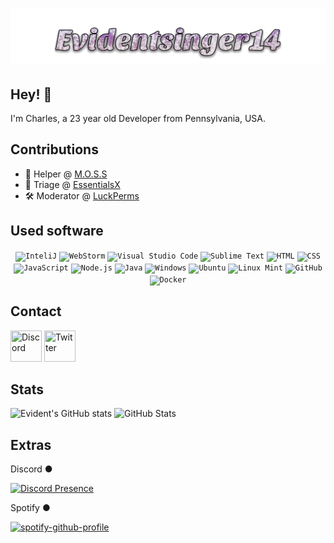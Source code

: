 <h1 align="center">
  <img src="https://raw.githubusercontent.com/Evidentsinger14/evidentsinger14/main/Evidentsinger14.svg" alt="Evidentsinger14" />
</h1>

## Hey! 👋
I'm Charles, a 23 year old Developer from Pennsylvania, USA.

## Contributions
- 🥔 Helper @ [M.O.S.S](https://github.com/MinecraftOSS)
- 🧪 Triage @ [EssentialsX](https://github.com/EssentialsX/)
- 🛠️ Moderator @ [LuckPerms](https://github.com/LuckPerms)

## Used software
<div align="center">
	<!-- IDES -->
	<code><img height="50" src="https://user-images.githubusercontent.com/25181517/192108890-200809d1-439c-4e23-90d3-b090cf9a4eea.png" alt="InteliJ" title="InteliJ" /></code>
	<code><img height="50" src="https://user-images.githubusercontent.com/25181517/192108893-b1eed3c7-b2c4-4e1c-9e9f-c7e83637b33d.png" alt="WebStorm" title="WebStorm" /></code>
	<code><img height="50" src="https://user-images.githubusercontent.com/25181517/192108891-d86b6220-e232-423a-bf5f-90903e6887c3.png" alt="Visual Studio Code" title="Visual Studio Code" /></code>
	<code><img height="50" src="https://user-images.githubusercontent.com/25181517/190887576-6653f877-8439-4521-82f3-403086ead892.png" alt="Sublime Text" title="Sublime Text" /></code>
	<!-- Coding Langs -->
	<code><img height="50" src="https://user-images.githubusercontent.com/25181517/192158954-f88b5814-d510-4564-b285-dff7d6400dad.png" alt="HTML" title="HTML" /></code>
	<code><img height="50" src="https://user-images.githubusercontent.com/25181517/183898674-75a4a1b1-f960-4ea9-abcb-637170a00a75.png" alt="CSS" title="CSS" /></code>
	<code><img height="50" src="https://user-images.githubusercontent.com/25181517/117447155-6a868a00-af3d-11eb-9cfe-245df15c9f3f.png" alt="JavaScript" title="JavaScript" /></code>
	<code><img height="50" src="https://user-images.githubusercontent.com/25181517/183568594-85e280a7-0d7e-4d1a-9028-c8c2209e073c.png" alt="Node.js" title="Node.js" /></code>
	<code><img height="50" src="https://user-images.githubusercontent.com/25181517/117201156-9a724800-adec-11eb-9a9d-3cd0f67da4bc.png" alt="Java" title="Java" /></code>
	<!-- OS' -->
	<code><img height="50" src="https://user-images.githubusercontent.com/25181517/186884150-05e9ff6d-340e-4802-9533-2c3f02363ee3.png" alt="Windows" title="Windows" /></code>
	<code><img height="50" src="https://user-images.githubusercontent.com/25181517/186884153-99edc188-e4aa-4c84-91b0-e2df260ebc33.png" alt="Ubuntu" title="Ubuntu" /></code>
	<code><img height="50" src="https://user-images.githubusercontent.com/25181517/186884159-4b5e122b-95de-4a32-b10b-7f6fdffa4c5a.png" alt="Linux Mint" title="Linux Mint" /></code>
	<!-- Misc Software -->
	<code><img height="50" src="https://user-images.githubusercontent.com/25181517/192108374-8da61ba1-99ec-41d7-80b8-fb2f7c0a4948.png" alt="GitHub" title="GitHub" /></code>
	<code><img height="50" src="https://user-images.githubusercontent.com/25181517/117207330-263ba280-adf4-11eb-9b97-0ac5b40bc3be.png" alt="Docker" title="Docker" /></code>
</div>

## Contact
<div>
     <a href="https://discord.com/users/412070526081695744"><img src="https://raw.githubusercontent.com/gauravghongde/social-icons/master/SVG/Color/Discord.svg" title="Discord" style="width:50px;height:50px;"></a>
     <a href="https://twitter.com/Evidentsinger14"><img src="https://raw.githubusercontent.com/gauravghongde/social-icons/master/SVG/Color/Twitter.svg" title="Twitter" style="width:50px;height:50px;"></a>
</div>

## Stats
![Evident's GitHub stats](https://github-readme-streak-stats.herokuapp.com/?user=Evidentsinger14&theme=github-dark&hide_border=true&date_format=M%20j%5B%2C%20Y%5D&stroke=9b51c9&ring=9b51c9&fire=9b51c9&currStreakNum=9b51c9&sideNums=9b51c9&currStreakLabel=949698&sideLabels=949698&dates=FFFFFF)
![GitHub Stats](https://github-readme-stats.vercel.app/api?username=Evidentsinger14&count_private=true&theme=dark&show_icons=true&hide_title=true&icon_color=9b51c9&bg_color=0d1117&hide_border=true)

## Extras
Discord ●

[![Discord Presence](https://lanyard.cnrad.dev/api/412070526081695744)](https://discord.com/users/412070526081695744)

Spotify ●

[![spotify-github-profile](https://spotify-github-profile.vercel.app/api/view?uid=31qj5wcex56tb5mun5sreo5x7cte&cover_image=true&theme=novatorem&background_color=121212&interchange=false&bar_color=53b14f&bar_color_cover=false)](https://spotify-github-profile.vercel.app/api/view?uid=31qj5wcex56tb5mun5sreo5x7cte&redirect=true)
